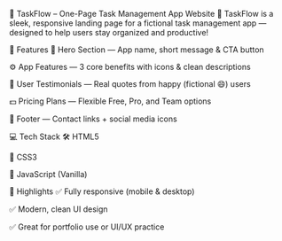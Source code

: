 🧩 TaskFlow – One-Page Task Management App Website
🎯 TaskFlow is a sleek, responsive landing page for a fictional task management app — designed to help users stay organized and productive!

🚀 Features
🧠 Hero Section — App name, short message & CTA button

⚙️ App Features — 3 core benefits with icons & clean descriptions

💬 User Testimonials — Real quotes from happy (fictional 😄) users

💵 Pricing Plans — Flexible Free, Pro, and Team options

🔗 Footer — Contact links + social media icons

💻 Tech Stack
🛠️ HTML5

🎨 CSS3

🧠 JavaScript (Vanilla)

🌟 Highlights
✅ Fully responsive (mobile & desktop)

✅ Modern, clean UI design

✅ Great for portfolio use or UI/UX practice
